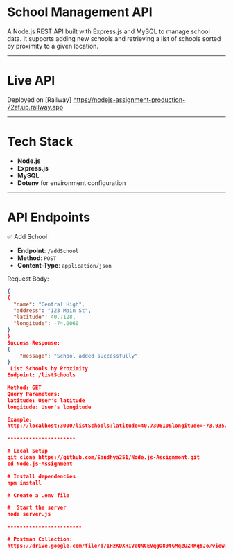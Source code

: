 #  School Management API

A Node.js REST API built with Express.js and MySQL to manage school data. It supports adding new schools and retrieving a list of schools sorted by proximity to a given location.

---------------------

# Live API

Deployed on [Railway] https://nodejs-assignment-production-72af.up.railway.app

---------------------
# Tech Stack

- **Node.js**
- **Express.js**
- **MySQL**
- **Dotenv** for environment configuration

---------------------

# API Endpoints

✅ Add School

- **Endpoint**: `/addSchool`
- **Method**: `POST`
- **Content-Type**: `application/json`

 Request Body:

```json
{
{
  "name": "Central High",
  "address": "123 Main St",
  "latitude": 40.7128,
  "longitude": -74.0060
}
}
Success Response:
{
    "message": "School added successfully"
}
 List Schools by Proximity
Endpoint: /listSchools

Method: GET
Query Parameters:
latitude: User's latitude
longitude: User's longitude

Example:
http://localhost:3000/listSchools?latitude=40.730610&longitude=-73.935242

----------------------

# Local Setup
git clone https://github.com/Sandhya251/Node.js-Assignment.git
cd Node.js-Assignment

# Install dependencies
npm install

# Create a .env file

#  Start the server
node server.js

------------------------

# Postman Collection:
https://drive.google.com/file/d/1HzKDXHIVeQNCEVqgO89tGMq2UZRKq8Jo/view?usp=sharing
